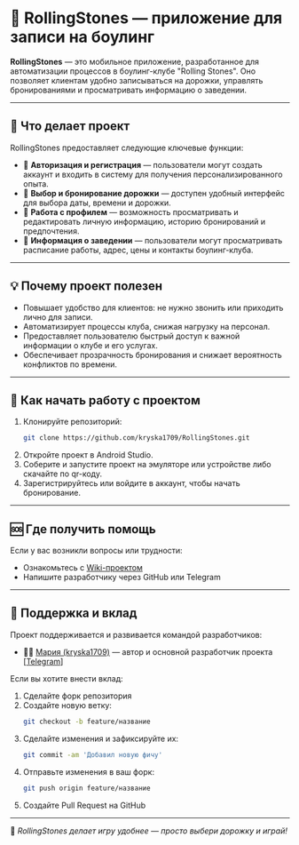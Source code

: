 # 🎳 RollingStones — приложение для записи на боулинг

**RollingStones** — это мобильное приложение, разработанное для автоматизации процессов в боулинг-клубе "Rolling Stones". Оно позволяет клиентам удобно записываться на дорожки, управлять бронированиями и просматривать информацию о заведении.

---

## 📌 Что делает проект

RollingStones предоставляет следующие ключевые функции:

- 🔐 **Авторизация и регистрация** — пользователи могут создать аккаунт и входить в систему для получения персонализированного опыта.
- 🎯 **Выбор и бронирование дорожки** — доступен удобный интерфейс для выбора даты, времени и дорожки.
- 👤 **Работа с профилем** — возможность просматривать и редактировать личную информацию, историю бронирований и предпочтения.
- 🏢 **Информация о заведении** — пользователи могут просматривать расписание работы, адрес, цены и контакты боулинг-клуба.

---

## 💡 Почему проект полезен

- Повышает удобство для клиентов: не нужно звонить или приходить лично для записи.
- Автоматизирует процессы клуба, снижая нагрузку на персонал.
- Предоставляет пользователю быстрый доступ к важной информации о клубе и его услугах.
- Обеспечивает прозрачность бронирования и снижает вероятность конфликтов по времени.

---

## 🚀 Как начать работу с проектом

1. Клонируйте репозиторий:
   ```bash
   git clone https://github.com/kryska1709/RollingStones.git
   ```
2. Откройте проект в Android Studio.
3. Соберите и запустите проект на эмуляторе или устройстве либо скачайте по qr-коду.
4. Зарегистрируйтесь или войдите в аккаунт, чтобы начать бронирование.

---

## 🆘 Где получить помощь

Если у вас возникли вопросы или трудности:

- Ознакомьтесь с [Wiki-проектом](https://github.com/kryska1709/RollingStones/wiki)
- Напишите разработчику через GitHub или Telegram

---

## 👥 Поддержка и вклад

Проект поддерживается и развивается командой разработчиков:

- 👩‍💻 [Мария (kryska1709)](https://github.com/kryska1709) — автор и основной разработчик проекта [[Telegram](https://t.me/kriska_lestnits)]


Если вы хотите внести вклад:

1. Сделайте форк репозитория
2. Создайте новую ветку:
   ```bash
   git checkout -b feature/название
   ```
3. Сделайте изменения и зафиксируйте их:
   ```bash
   git commit -am 'Добавил новую фичу'
   ```
4. Отправьте изменения в ваш форк:
   ```bash
   git push origin feature/название
   ```
5. Создайте Pull Request на GitHub

---

📲 *RollingStones делает игру удобнее — просто выбери дорожку и играй!*
